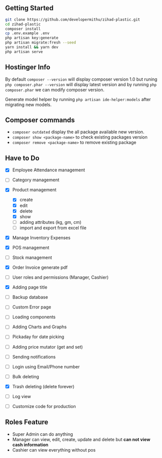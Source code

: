 
## Getting Started

```bash
git clone https://github.com/developermithu/zihad-plastic.git
cd zihad-plastic
composer install
cp .env.example .env
php artisan key:generate
php artisan migrate:fresh --seed
yarn install && yarn dev
php artisan serve
```

## Hostinger Info

By default ```composer --version``` will display composer version 1.0 but runing ```php composer.phar --version``` will display latest version and by running ```php composer.phar``` we can modify composer version.


Generate model helper by running ```php artisan ide-helper:models``` after migrating new models.

## Composer commands

- ```composer outdated``` display the all package available new version.
- ```composer show <package-name>``` to check existing packages version
- ```composer remove <package-name>``` to remove existing package


## Have to Do

- [x] Employee Attendance management
- [ ] Category management
- [x] Product management
  - [x] create
  - [x] edit
  - [x] delete
  - [x] show
  - [ ] adding attributes (kg, gm, cm)
  - [ ] import and export from excel file
- [x] Manage Inventory Expenses
- [x] POS management
- [ ] Stock management
- [x] Order Invoice generate pdf
- [ ] User roles and permissions (Manager, Cashier)
- [x] Adding page title
- [ ] Backup database 
- [ ] Custom Error page
- [ ] Loading components
- [ ] Adding Charts and Graphs
- [ ] Pickaday for date picking
- [ ] Adding price mutator (get and set)
- [ ] Sending notifications
- [ ] Login using Email/Phone number
- [ ] Bulk deleting
- [x] Trash deleting (delete forever)
- [ ] Log view
- [ ] Customize code for production


## Roles Feature

- Super Admin can do anything
- Manager can view, edit, create, update and delete but **can not view cash information**
- Cashier can view everything without pos

